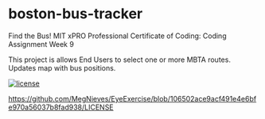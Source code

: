# boston-bus-tracker
Find the Bus!
MIT xPRO Professional Certificate of Coding: Coding Assignment Week 9

This project is allows End Users to select one or more MBTA routes.
Updates map with bus positions.

[![license](https://img.shields.io/github/license/DAVFoundation/captain-n3m0.svg?style=flat-square)](https://github.com/MegNieves/EyeExercise/blob/106502ace9acf491e4e6bfe970a56037b8fad938/LICENSE)


https://github.com/MegNieves/EyeExercise/blob/106502ace9acf491e4e6bfe970a56037b8fad938/LICENSE
